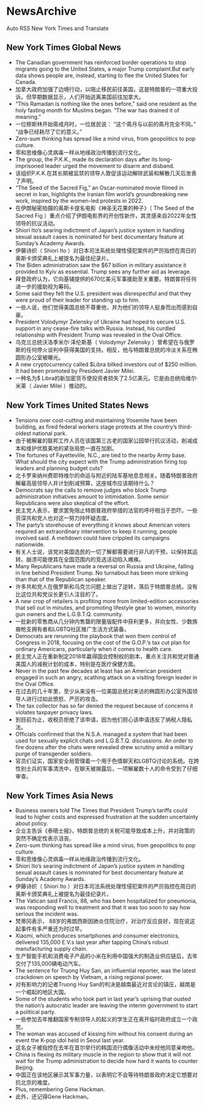# NewsArchive
Auto RSS New York Times and Translate

## New York Times Global News
* The Canadian government has reinforced border operations to stop migrants going to the United States, a major Trump complaint.But early data shows people are, instead, starting to flee the United States for Canada.
* 加拿大政府加强了边境行动，以阻止移民前往美国，这是特朗普的一项重大投诉。但早期数据显示，人们开始逃离美国前往加拿大。
* “This Ramadan is nothing like the ones before,” said one resident as the holy fasting month for Muslims began. “The war has drained it of meaning.”
* 一位穆斯林开始斋戒月时，一位居民说： “这个斋月与以前的斋月完全不同。” “战争已经耗尽了它的意义。”
* Zero-sum thinking has spread like a mind virus, from geopolitics to pop culture.
* 零和思维像心灵病毒一样从地缘政治传播到流行文化。
* The group, the P.K.K., made its declaration days after its long-imprisoned leader urged the movement to disarm and disband.
* 该组织P.K.K.在其长期被监禁的领导人敦促该运动解除武装和解散几天后发表了声明。
* “The Seed of the Sacred Fig,” an Oscar-nominated movie filmed in secret in Iran, highlights the Iranian film world’s groundbreaking new work, inspired by the women-led protests in 2022.
* 在伊朗秘密拍摄的奥斯卡提名电影《神圣无花果的种子》（ The Seed of the Sacred Fig ）重点介绍了伊朗电影界的开创性新作，其灵感来自2022年女性领导的抗议活动。
* Shiori Ito’s searing indictment of Japan’s justice system in handling sexual assault cases is nominated for best documentary feature at Sunday’s Academy Awards.
* 伊藤诗织（ Shiori Ito ）对日本司法系统处理性侵犯案件的严厉指控在周日的奥斯卡颁奖典礼上被提名为最佳纪录片。
* The Biden administration saw the $67 billion in military assistance it provided to Kyiv as essential. Trump sees any further aid as leverage.
* 拜登政府认为，它向基辅提供的670亿美元军事援助至关重要。特朗普将任何进一步的援助视为筹码。
* Some said they felt the U.S. president was disrespectful and that they were proud of their leader for standing up to him.
* 一些人说，他们觉得美国总统不尊重他，并为他们的领导人挺身而出而感到自豪。
* President Volodymyr Zelensky of Ukraine had hoped to secure U.S. support in any cease-fire talks with Russia. Instead, his curdled relationship with President Trump was revealed in the Oval Office.
* 乌克兰总统沃洛季米尔·泽伦斯基（ Volodymyr Zelensky ）曾希望在与俄罗斯的任何停火谈判中获得美国的支持。相反，他与特朗普总统的冷淡关系在椭圆形办公室被曝光。
* A new cryptocurrency called $Libra bilked investors out of $250 million. It had been promoted by President Javier Milei.
* 一种名为$ Libra的新加密货币使投资者损失了2.5亿美元。它是由总统哈维尔·米莱（ Javier Milei ）推动的。

## New York Times United States News
* Tensions over cost-cutting and maintaining Yosemite have been building, as fired federal workers stage protests at the country’s third-oldest national park.
* 由于被解雇的联邦工作人员在该国第三古老的国家公园举行抗议活动，削减成本和维护优胜美地的紧张局势一直在加剧。
* The fortunes of Fayetteville, N.C., are tied to the nearby Army base. What should the city expect with the Trump administration firing top leaders and planning budget cuts?
* 北卡罗来纳州费耶特维尔的命运与附近的陆军基地息息相关。随着特朗普政府解雇高层领导人并计划削减预算，这座城市应该期待什么？
* Democrats say the calls to remove judges who block Trump administration initiatives amount to intimidation. Some senior Republicans were also skeptical of the effort.
* 民主党人表示，要求罢免阻止特朗普政府举措的法官的呼吁相当于恐吓。一些资深共和党人也对这一努力持怀疑态度。
* The party’s storehouse of everything it knows about American voters required an extraordinary intervention to keep it running, people involved said. A meltdown could have crippled its campaigns nationwide.
* 有关人士说，该党对美国选民的一切了解都需要进行非凡的干预，以保持其运转。崩溃可能使其在全国范围内的竞选活动陷入瘫痪。
* Many Republicans have made a reversal on Russia and Ukraine, falling in line behind President Trump. No turnabout has been more striking than that of the Republican speaker.
* 许多共和党人在俄罗斯和乌克兰问题上做出了逆转，落后于特朗普总统。没有比这位共和党议长更引人注目的了。
* A new crop of retailers is profiting more from limited-edition accessories that sell out in minutes, and promoting lifestyle gear to women, minority gun owners and the L.G.B.T.Q. community.
* 一批新的零售商从几分钟内售罄的限量版配件中获利更多，并向女性、少数族裔枪支拥有者和LGBTQ社区推广生活方式装备。
* Democrats are rerunning the playbook that won them control of Congress in 2018, focusing on the cost of the G.O.P.’s tax cut plan for ordinary Americans, particularly when it comes to health care.
* 民主党人正在重新制定2018年赢得国会控制权的剧本，重点关注共和党对普通美国人的减税计划的成本，特别是在医疗保健方面。
* Never in the past few decades at least has an American president engaged in such an angry, scathing attack on a visiting foreign leader in the Oval Office.
* 在过去的几十年里，至少从来没有一位美国总统对来访的椭圆形办公室外国领导人进行过如此愤怒、严厉的攻击。
* The tax collector has so far denied the request because of concerns it violates taxpayer privacy laws.
* 到目前为止，收税员拒绝了该申请，因为他们担心该申请违反了纳税人隐私法。
* Officials confirmed that the N.S.A. managed a system that had been used for sexually explicit chats and L.G.B.T.Q. discussions. An order to fire dozens after the chats were revealed drew scrutiny amid a military purge of transgender soldiers.
* 官员们证实，国家安全局管理着一个用于色情聊天和LGBTQ讨论的系统。在跨性别士兵的军事清洗中，在聊天被揭露后，一项解雇数十人的命令受到了仔细审查。

## New York Times Asia News
* Business owners told The Times that President Trump’s tariffs could lead to higher costs and expressed frustration at the sudden uncertainty about policy.
* 企业主告诉《泰晤士报》，特朗普总统的关税可能导致成本上升，并对政策的突然不确定性表示沮丧。
* Zero-sum thinking has spread like a mind virus, from geopolitics to pop culture.
* 零和思维像心灵病毒一样从地缘政治传播到流行文化。
* Shiori Ito’s searing indictment of Japan’s justice system in handling sexual assault cases is nominated for best documentary feature at Sunday’s Academy Awards.
* 伊藤诗织（ Shiori Ito ）对日本司法系统处理性侵犯案件的严厉指控在周日的奥斯卡颁奖典礼上被提名为最佳纪录片。
* The Vatican said Francis, 88, who has been hospitalized for pneumonia, was responding well to treatment and that it was too soon to say how serious the incident was.
* 梵蒂冈表示， 88岁的弗朗西斯因肺炎住院治疗，对治疗反应良好，现在说这起事件有多严重还为时过早。
* Xiaomi, which produces smartphones and consumer electronics, delivered 135,000 E.V.s last year after tapping China’s robust manufacturing supply chain.
* 生产智能手机和消费电子产品的小米在利用中国强大的制造业供应链后，去年交付了135,000辆电动汽车。
* The sentence for Truong Huy San, an influential reporter, was the latest crackdown on speech by Vietnam, a rising regional power.
* 对有影响力的记者Truong Huy San的判决是越南最近对言论的镇压，越南是一个崛起的地区大国。
* Some of the students who took part in last year’s uprising that ousted the nation’s autocratic leader are leaving the interim government to start a political party.
* 一些参加去年推翻国家专制领导人的起义的学生正在离开临时政府成立一个政党。
* ​The woman was accused of kissing him without his consent during an event the K-pop idol held in Seoul last year.
* ​这名女子被指控在去年在首尔举行的韩国流行偶像活动中未经他同意亲吻他。
* China is flexing its military muscle in the region to show that it will not wait for the Trump administration to decide how hard it wants to counter Beijing.
* 中国正在该地区展示其军事力量，以表明它不会等待特朗普政府决定它想要对抗北京的难度。
* Plus, remembering Gene Hackman.
* 此外，还记得Gene Hackman。

